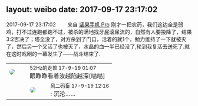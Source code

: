 layout: weibo
date: 2017-09-17 23:17:02
---
<meta name="referrer" content="no-referrer" />

2017-09-17 23:17:02  &nbsp;&nbsp;&nbsp;&nbsp;&nbsp;&nbsp; 来自 <a href="http://app.weibo.com/t/feed/Z4AgP" rel="nofollow">坚果手机 Pro</a>
刚才一把农药，我们这边全是弱鸡，打不过连跑都跑不过，被杀的满地找牙屁滚尿流的，自然有人要投降了，结果3:2否决了；塔全没了，对方杀到了门口，活着的就1个，勉力维持了一下就被灭了，然后另一个又活了也被灭了，水晶的血一半已经没了,轮到我复活去送死了.就在这时戏剧的一幕发生了——战斗结束了. ​​​

<table style="width: 100%;">
  <tr>
    <td style="width: 40px;"><img style="border-radius:50%" src="https://tva4.sinaimg.cn/crop.0.0.180.180.50/8beaf773jw1e8qgp5bmzyj2050050aa8.jpg?KID=imgbed,tva&Expires=1624465770&ssig=sxGmK6j7F9"></td>
    <td colspan="2"><small>52Hz的走兽 17-9-19 01:07</small><br/>眼睁睁看着汝越陷越深[喵喵]</td>
  </tr>
  <tr>
    <td/>
    <td style="width: 40px;"><img style="border-radius:50%" src="https://tva3.sinaimg.cn/crop.0.0.639.639.50/6d2a6003jw8f3idy69w2gj20hs0hrt9g.jpg?KID=imgbed,tva&Expires=1624465770&ssig=GmU9N1ryED"></td>
    <td><small>风二码畜 17-9-19 12:16</small><br/>: 沉沦……</td>
  </tr>
</table>
